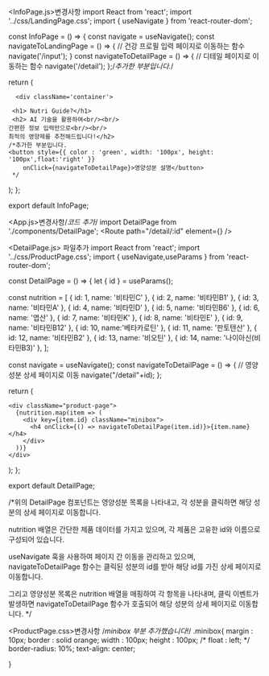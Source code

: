 

<InfoPage.js>변경사항
import React from 'react';
import '../css/LandingPage.css';
import { useNavigate } from 'react-router-dom';


const InfoPage = () => {
      const navigate = useNavigate();
      const navigateToLandingPage = () => {
          // 건강 프로필 입력 페이지로 이동하는 함수
          navigate('/input');
}
const navigateToDetailPage = () => {
  // 디테일 페이지로 이동하는 함수
  navigate('/detail');
};/*추가한 부분입니다.*/

  return (
    <div className="landing-page">
     
      <div className='container'>
        
     <h1> Nutri Guide?</h1>
     <h2> AI 기술을 활용하여<br/><br/>
    간편한 정보 입력만으로<br/><br/>
    최적의 영양제를 추천해드립니다!</h2>
    /*추가한 부분입니다.
    <button style={{ color : 'green', width: '100px', height: '100px',float:'right' }}
        onClick={navigateToDetailPage}>영양성분 설명</button>
     */
  </div>
</div>
  );
};

export default InfoPage;







<App.js>변경사항/*코드 추가*/
import DetailPage from './components/DetailPage';
<Route path="/detail/:id" element={<DetailPage nutrition={nutrition} />} />




<DetailPage.js> 파일추가
import React from 'react';
import '../css/ProductPage.css';
import { useNavigate,useParams } from 'react-router-dom';

const DetailPage = () => {
  let { id } = useParams();
  
  const nutrition = [
    { id: 1, name: '비타민C' },
    { id: 2, name: '비타민B1' },
    { id: 3, name: '비타민A' },
    { id: 4, name: '비타민D' },
    { id: 5, name: '비타민B6' },
    { id: 6, name: '엽산' },
    { id: 7, name: '비타민K' },
    { id: 8, name: '비타민E' },
    { id: 9, name: '비타민B12' },
    { id: 10, name:'베타카로틴' },
    { id: 11, name: '판토텐산' },
    { id: 12, name: '비타민B2' },
    { id: 13, name: '비오틴' },
    { id: 14, name: '나이아신(비타민B3)' },
  ];
  
  const navigate = useNavigate();
  const navigateToDetailPage = () => {
    // 영양성분 상세 페이지로 이동
    navigate("/detail"+id);
  };

  return (
    
    <div className="product-page">
      {nutrition.map(item => (
        <div key={item.id} className="minibox">
          <h4 onClick={() => navigateToDetailPage(item.id)}>{item.name}</h4>
        </div>
      ))}
    </div>
  );
};

export default DetailPage;

/*위의 DetailPage 컴포넌트는 영양성분 목록을 나타내고, 
각 성분을 클릭하면 해당 성분의 상세 페이지로 이동합니다.

nutrition 배열은 간단한 제품 데이터를 가지고 있으며, 
각 제품은 고유한 id와 이름으로 구성되어 있습니다.

useNavigate 훅을 사용하여 페이지 간 이동을 관리하고 있으며, 
navigateToDetailPage 함수는 클릭된 성분의 id를 받아 
해당 id를 가진 상세 페이지로 이동합니다.

그리고 영양성분 목록은 nutrition 배열을 매핑하여 각 항목을 나타내며, 
클릭 이벤트가 발생하면 navigateToDetailPage 함수가 호출되어 
해당 성분의 상세 페이지로 이동합니다. */




<ProductPage.css>변경사항  /*minibox 부분 추가했습니다!*/
  .minibox{
    margin : 10px;
    border : solid orange;
    width : 100px;
    height : 100px;
    /* float : left; */
    border-radius: 10%;
    text-align: center;
    
  }


